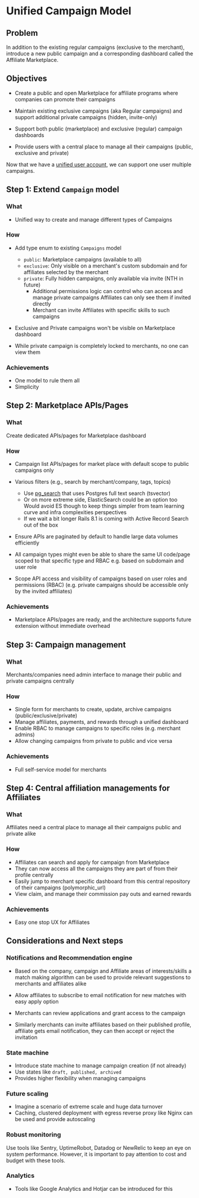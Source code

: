 # Unified Campaign Model

## Problem

In addition to the existing regular campaigns (exclusive to the merchant),
introduce a new public campaign and a corresponding dashboard called the Affiliate Marketplace.

## Objectives

- Create a public and open Marketplace for affiliate programs where companies can promote their campaigns
- Maintain existing exclusive campaigns (aka Regular campaigns) and support additional private campaigns
  (hidden, invite-only)

- Support both public (marketplace) and exclusive (regular) campaign dashboards
- Provide users with a central place to manage all their campaigns (public, exclusive and private)

Now that we have a [unified user account](./2_unified_user_accounts.md), we can support one user multiple campaigns.

## Step 1: Extend `Campaign` model

### What

- Unified way to create and manage different types of Campaigns

### How

- Add type enum to existing `Campaigns` model
  - `public`: Marketplace campaigns (available to all)
  - `exclusive`: Only visible on a merchant's custom subdomain and for affiliates selected by the merchant
  - `private`: Fully hidden campaigns, only available via invite (NTH in future)
    - Additional permissions logic can control who can access and manage private campaigns
      Affiliates can only see them if invited directly
    - Merchant can invite Affiliates with specific skills to such campaigns

- Exclusive and Private campaigns won't be visible on Marketplace dashboard
- While private campaign is completely locked to merchants, no one can view them

### Achievements

- One model to rule them all
- Simplicity

## Step 2: Marketplace APIs/Pages

### What

Create dedicated APIs/pages for Marketplace dashboard

### How

- Campaign list APIs/pages for market place with default scope to public campaigns only
- Various filters (e.g., search by merchant/company, tags, topics)
  - Use [pg_search](https://github.com/Casecommons/pg_search)
    that uses Postgres full text search (tsvector)
  - Or on more extreme side, ElasticSearch could be an option too
    Would avoid ES though to keep things simpler from team learning curve and infra complexities perspectives
  - If we wait a bit longer Rails 8.1 is coming with Active Record Search out of the box

- Ensure APIs are paginated by default to handle large data volumes efficiently
- All campaign types might even be able to share the same UI code/page scoped to that specific type
  and RBAC e.g. based on subdomain and user role

- Scope API access and visibility of campaigns based on user roles and permissions (RBAC)
  (e.g. private campaigns should be accessible only by the invited affiliates)

### Achievements

- Marketplace APIs/pages are ready, and the architecture supports future extension without immediate overhead

## Step 3: Campaign management

### What

Merchants/companies need admin interface to manage their public and private campaigns centrally

### How

- Single form for merchants to create, update, archive campaigns (public/exclusive/private)
- Manage affiliates, payments, and rewards through a unified dashboard
- Enable RBAC to manage campaigns to specific roles (e.g. merchant admins)
- Allow changing campaigns from private to public and vice versa

### Achievements

- Full self-service model for merchants

## Step 4: Central affiliation managements for Affiliates

### What

Affiliates need a central place to manage all their campaigns public and private alike

### How

- Affiliates can search and apply for campaign from Marketplace
- They can now access all the campaigns they are part of from their profile centrally
- Easily jump to merchant specific dashboard from this central repository of their campaigns (polymorphic_url)
- View claim, and manage their commission pay outs and earned rewards

### Achievements

- Easy one stop UX for Affiliates

## Considerations and Next steps

### Notifications and Recommendation engine

- Based on the company, campaign and Affiliate areas of interests/skills a match making algorithm
  can be used to provide relevant suggestions to merchants and affiliates alike

- Allow affiliates to subscribe to email notification for new matches with easy apply option
- Merchants can review applications and grant access to the campaign
- Similarly merchants can invite affiliates based on their published profile,
  affiliate gets email notification, they can then accept or reject the invitation

### State machine

- Introduce state machine to manage campaign creation (if not already)
- Use states like `draft, published, archived`
- Provides higher flexibility when managing campaigns

### Future scaling

- Imagine a scenario of extreme scale and huge data turnover
- Caching, clustered deployment with egress reverse proxy like Nginx can be used and provide autoscaling

### Robust monitoring

Use tools like Sentry, UptimeRobot, Datadog or NewRelic to keep an eye on system performance.
  However, it is important to pay attention to cost and budget with these tools.

### Analytics

- Tools like Google Analytics and Hotjar can be introduced for this